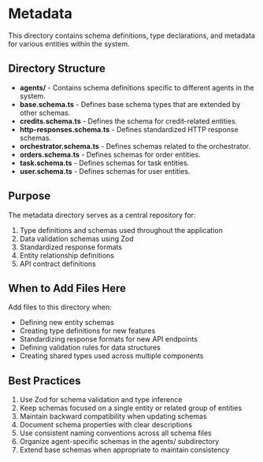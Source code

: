 # Metadata

This directory contains schema definitions, type declarations, and metadata for various entities within the system.

## Directory Structure

- **agents/** - Contains schema definitions specific to different agents in the system.
- **base.schema.ts** - Defines base schema types that are extended by other schemas.
- **credits.schema.ts** - Defines the schema for credit-related entities.
- **http-responses.schema.ts** - Defines standardized HTTP response schemas.
- **orchestrator.schema.ts** - Defines schemas related to the orchestrator.
- **orders.schema.ts** - Defines schemas for order entities.
- **task.schema.ts** - Defines schemas for task entities.
- **user.schema.ts** - Defines schemas for user entities.

## Purpose

The metadata directory serves as a central repository for:

1. Type definitions and schemas used throughout the application
2. Data validation schemas using Zod
3. Standardized response formats
4. Entity relationship definitions
5. API contract definitions

## When to Add Files Here

Add files to this directory when:

- Defining new entity schemas
- Creating type definitions for new features
- Standardizing response formats for new API endpoints
- Defining validation rules for data structures
- Creating shared types used across multiple components

## Best Practices

1. Use Zod for schema validation and type inference
2. Keep schemas focused on a single entity or related group of entities
3. Maintain backward compatibility when updating schemas
4. Document schema properties with clear descriptions
5. Use consistent naming conventions across all schema files
6. Organize agent-specific schemas in the agents/ subdirectory
7. Extend base schemas when appropriate to maintain consistency 